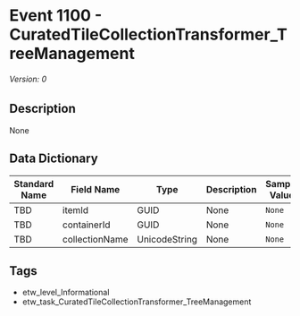 # Event 1100 - CuratedTileCollectionTransformer_TreeManagement
###### Version: 0

## Description
None

## Data Dictionary
|Standard Name|Field Name|Type|Description|Sample Value|
|---|---|---|---|---|
|TBD|itemId|GUID|None|`None`|
|TBD|containerId|GUID|None|`None`|
|TBD|collectionName|UnicodeString|None|`None`|

## Tags
* etw_level_Informational
* etw_task_CuratedTileCollectionTransformer_TreeManagement